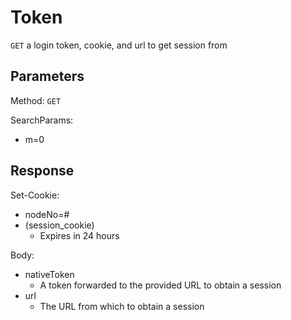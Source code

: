 # Token
`GET` a login token, cookie, and url to get session from

## Parameters
Method: `GET`

SearchParams:
+ m=0


## Response
Set-Cookie:
+ nodeNo=#
+ (session_cookie)
	+ Expires in 24 hours

Body:
+ nativeToken
	+ A token forwarded to the provided URL to obtain a session
+ url
	+ The URL from which to obtain a session
